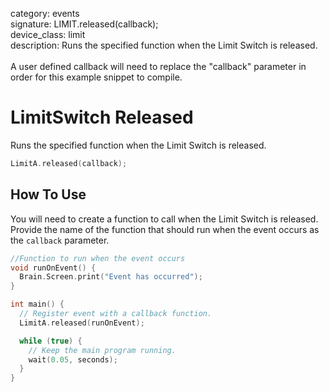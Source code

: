 category: events  
signature: LIMIT.released(callback);  
device_class: limit  
description: Runs the specified function when the Limit Switch is released.<br /><br />A user defined callback will need to replace the "callback" parameter in order for this example snippet to compile.  

# LimitSwitch Released

Runs the specified function when the Limit Switch is released.

```cpp
LimitA.released(callback);
```

## How To Use

You will need to create a function to call when the Limit Switch is released. Provide the name of the function that should run when the event occurs as the `callback` parameter.

```cpp
//Function to run when the event occurs
void runOnEvent() {
  Brain.Screen.print("Event has occurred");
}

int main() {
  // Register event with a callback function.
  LimitA.released(runOnEvent);

  while (true) {
    // Keep the main program running.
    wait(0.05, seconds);
  }
}
```


<advanced>
</advanced>